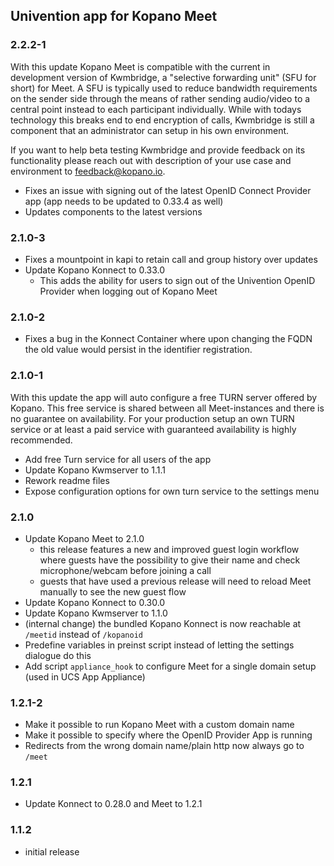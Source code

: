 ## Univention app for Kopano Meet

### 2.2.2-1

With this update Kopano Meet is compatible with the current in development version of Kwmbridge, a "selective forwarding unit" (SFU for short) for Meet. A SFU is typically used to reduce bandwidth requirements on the sender side through the means of rather sending audio/video to a central point instead to each participant individually. While with todays technology this breaks end to end encryption of calls, Kwmbridge is still a component that an administrator can setup in his own environment.

If you want to help beta testing Kwmbridge and provide feedback on its functionality please reach out with  description of your use case and environment to feedback@kopano.io.

- Fixes an issue with signing out of the latest OpenID Connect Provider app (app needs to be updated to 0.33.4 as well)
- Updates components to the latest versions

### 2.1.0-3

- Fixes a mountpoint in kapi to retain call and group history over updates
- Update Kopano Konnect to 0.33.0
  - This adds the ability for users to sign out of the Univention OpenID Provider when logging out of Kopano Meet

### 2.1.0-2

- Fixes a bug in the Konnect Container where upon changing the FQDN the old value would persist in the identifier registration.

### 2.1.0-1

With this update the app will auto configure a free TURN server offered by Kopano. This free service is shared between all Meet-instances and there is no guarantee on availability. For your production setup an own TURN service or at least a paid service with guaranteed availability is highly recommended.

- Add free Turn service for all users of the app
- Update Kopano Kwmserver to 1.1.1
- Rework readme files
- Expose configuration options for own turn service to the settings menu

### 2.1.0

- Update Kopano Meet to 2.1.0
  - this release features a new and improved guest login workflow where guests have the possibility to give their name and check microphone/webcam before joining a call
  - guests that have used a previous release will need to reload Meet manually to see the new guest flow
- Update Kopano Konnect to 0.30.0
- Update Kopano Kwmserver to 1.1.0
- (internal change) the bundled Kopano Konnect is now reachable at `/meetid` instead of `/kopanoid`
- Predefine variables in preinst script instead of letting the settings dialogue do this
- Add script `appliance_hook` to configure Meet for a single domain setup (used in UCS App Appliance)

### 1.2.1-2

- Make it possible to run Kopano Meet with a custom domain name
- Make it possible to specify where the OpenID Provider App is running
- Redirects from the wrong domain name/plain http now always go to `/meet`

### 1.2.1

- Update Konnect to 0.28.0 and Meet to 1.2.1

### 1.1.2

- initial release
